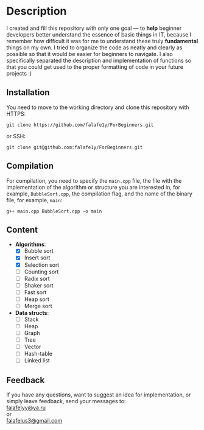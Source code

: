 # Description
I created and fill this repository with only one goal — to **help** beginner developers better understand the essence of basic things in IT, because I remember how difficult it was for me to understand these truly **fundamental** things on my own. I tried to organize the code as neatly and clearly as possible so that it would be easier for beginners to navigate. I also specifically separated the description and implementation of functions so that you could get used to the proper formatting of code in your future projects :)

## Installation
You need to move to the working directory and clone this repository with HTTPS:

```git clone https://github.com/falafe1y/ForBeginners.git```  

or SSH:  

```git clone git@github.com:falafe1y/ForBeginners.git```

## Compilation

For compilation, you need to specify the `main.cpp` file, the file with the implementation of the algorithm or structure you are interested in, for example, `BubbleSort.cpp`, the compilation flag, and the name of the binary file, for example, `main`:

```g++ main.cpp BubbleSort.cpp -o main```

## Content
- **Algorithms**:  
  - [x] Bubble sort
  - [x] Insert sort
  - [x] Selection sort
  - [ ] Counting sort
  - [ ] Radix sort
  - [ ] Shaker sort
  - [ ] Fast sort
  - [ ] Heap sort
  - [ ] Merge sort

- **Data structs**:
  - [ ] Stack
  - [ ] Heap
  - [ ] Graph
  - [ ] Tree
  - [ ] Vector
  - [ ] Hash-table
  - [ ] Linked list

## Feedback

If you have any questions, want to suggest an idea for implementation, or simply leave feedback, send your messages to:  
falafelyy@ya.ru  
or  
falafelus3@gmail.com
